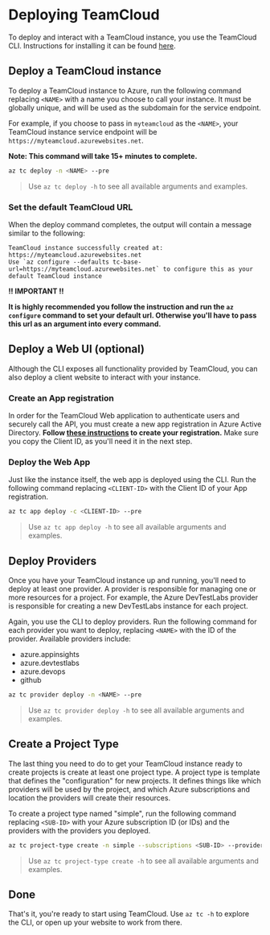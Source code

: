 # Deploying TeamCloud

To deploy and interact with a TeamCloud instance, you use the TeamCloud CLI. Instructions for installing it can be found [here](CLI.md#install).

## Deploy a TeamCloud instance

To deploy a TeamCloud instance to Azure, run the following command replacing `<NAME>` with a name you choose to call your instance. It must be globally unique, and will be used as the subdomain for the service endpoint.

For example, if you choose to pass in `myteamcloud` as the `<NAME>`, your TeamCloud instance service endpoint will be `https://myteamcloud.azurewebsites.net`.

**Note: This command will take 15+ minutes to complete.**

```sh
az tc deploy -n <NAME> --pre
```

> Use `az tc deploy -h` to see all available arguments and examples.

### Set the default TeamCloud URL

When the deploy command completes, the output will contain a message similar to the following:

```log
TeamCloud instance successfully created at: https://myteamcloud.azurewebsites.net
Use `az configure --defaults tc-base-url=https://myteamcloud.azurewebsites.net` to configure this as your default TeamCloud instance
```

**:bangbang: IMPORTANT :bangbang:**

**It is highly recommended you follow the instruction and run the `az configure` command to set your default url. Otherwise you'll have to pass this url as an argument into every command.**

## Deploy a Web UI (optional)

Although the CLI exposes all functionality provided by TeamCloud, you can also deploy a client website to interact with your instance.

### Create an App registration

In order for the TeamCloud Web application to authenticate users and securely call the API, you must create a new app registration in Azure Active Directory. **Follow [these instructions](Web.md#app-registration) to create your registration.** Make sure you copy the Client ID, as you'll need it in the next step.

### Deploy the Web App

Just like the instance itself, the web app is deployed using the CLI. Run the following command replacing `<CLIENT-ID>` with the Client ID of your App registration.

```sh
az tc app deploy -c <CLIENT-ID> --pre
```

> Use `az tc app deploy -h` to see all available arguments and examples.

## Deploy Providers

Once you have your TeamCloud instance up and running, you'll need to deploy at least one provider. A provider is responsible for managing one or more resources for a project. For example, the Azure DevTestLabs provider is responsible for creating a new DevTestLabs instance for each project.

Again, you use the CLI to deploy providers. Run the following command for each provider you want to deploy, replacing `<NAME>` with the ID of the provider. Available providers include:

- azure.appinsights
- azure.devtestlabs
- azure.devops
- github

```sh
az tc provider deploy -n <NAME> --pre
```

> Use `az tc provider deploy -h` to see all available arguments and examples.

## Create a Project Type

The last thing you need to do to get your TeamCloud instance ready to create projects is create at least one project type. A project type is template that defines the "configuration" for new projects. It defines things like which providers will be used by the project, and which Azure subscriptions and location the providers will create their resources.

To create a project type named "simple", run the following command replacing `<SUB-ID>` with your Azure subscription ID (or IDs) and the providers with the providers you deployed.

```sh
az tc project-type create -n simple --subscriptions <SUB-ID> --provider github --provider azure.devtestlabs
```

> Use `az tc project-type create -h` to see all available arguments and examples.

## Done

That's it, you're ready to start using TeamCloud.  Use `az tc -h` to explore the CLI, or open up your website to work from there.

